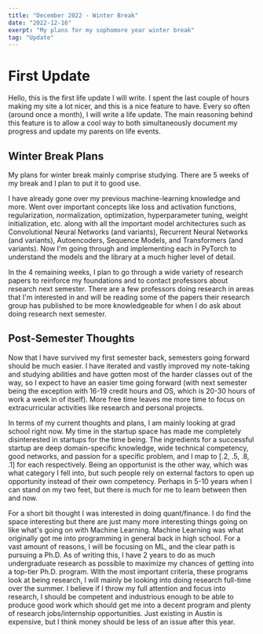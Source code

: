 ```yaml
---
title: "December 2022 - Winter Break"
date: "2022-12-16"
exerpt: "My plans for my sophomore year winter break"
tag: "Update"
---
```


# First Update

Hello, this is the first life update I will write. I spent the last couple of hours making my site a lot nicer, and this is a nice feature to have. Every so often (around once a month), I will write a life update. The main reasoning behind this feature is to allow a cool way to both simultaneously document my progress and update my parents on life events.

## Winter Break Plans

My plans for winter break mainly comprise studying. There are 5 weeks of my break and I plan to put it to good use.

I have already gone over my previous machine-learning knowledge and more. Went over important concepts like loss and activation functions, regularization, normalization, optimization, hyperparameter tuning, weight initialization, etc. along with all the important model architectures such as Convolutional Neural Networks (and variants), Recurrent Neural Networks (and variants), Autoencoders, Sequence Models, and Transformers (and variants). Now I'm going through and implementing each in PyTorch to understand the models and the library at a much higher level of detail.

In the 4 remaining weeks, I plan to go through a wide variety of research papers to reinforce my foundations and to contact professors about research next semester. There are a few professors doing research in areas that I'm interested in and will be reading some of the papers their research group has published to be more knowledgeable for when I do ask about doing research next semester.

## Post-Semester Thoughts

Now that I have survived my first semester back, semesters going forward should be much easier. I have iterated and vastly improved my note-taking and studying abilities and have gotten most of the harder classes out of the way, so I expect to have an easier time going forward (with next semester being the exception with 16-19 credit hours and OS, which is 20-30 hours of work a week in of itself). More free time leaves me more time to focus on extracurricular activities like research and personal projects.

In terms of my current thoughts and plans, I am mainly looking at grad school right now. My time in the startup space has made me completely disinterested in startups for the time being. The ingredients for a successful startup are deep domain-specific knowledge, wide technical competency, good networks, and passion for a specific problem, and I map to [.2, .5, .8, .1] for each respectively. Being an opportunist is the other way, which was what category I fell into, but such people rely on external factors to open up opportunity instead of their own competency. Perhaps in 5-10 years when I can stand on my two feet, but there is much for me to learn between then and now.

For a short bit thought I was interested in doing quant/finance. I do find the space interesting but there are just many more interesting things going on like what's going on with Machine Learning. Machine Learning was what originally got me into programming in general back in high school. For a vast amount of reasons, I will be focusing on ML, and the clear path is pursuing a Ph.D. As of writing this, I have 2 years to do as much undergraduate research as possible to maximize my chances of getting into a top-tier Ph.D. program. With the most important criteria, these programs look at being research, I will mainly be looking into doing research full-time over the summer. I believe if I throw my full attention and focus into research, I should be competent and industrious enough to be able to produce good work which should get me into a decent program and plenty of research jobs/internship opportunities. Just existing in Austin is expensive, but I think money should be less of an issue after this year.
